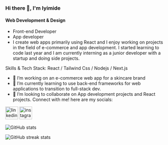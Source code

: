 ### Hi there 👋, I'm Iyimide
#### Web Development & Design
- Front-end Developer
- App developer
- I create web apps primarily using React and I enjoy working on projects in the field of e-commerce and app development. I started learning to code last year and I am currently interning as a junior developer with a startup and doing side projects.


Skills & Tech Stack: React / Tailwind Css / Nodejs / Next.js 

- 🔭 I’m working on an e-commerce web app for a skincare brand 
- 🌱 I’m currently learning to use back-end frameworks for web applications to transition to full-stack dev. 
- 👯 I’m looking to collaborate on App development projects and React projects.
Connect with me! here are my socials:

 [<img src='https://cdn.jsdelivr.net/npm/simple-icons@3.0.1/icons/linkedin.svg' alt='linkedin' height='40'>](https://www.linkedin.com/in/iyimide-adekile-581422239/)  [<img src='https://cdn.jsdelivr.net/npm/simple-icons@3.0.1/icons/instagram.svg' alt='instagram' height='40'>](https://www.instagram.com/iyifr/)  

![GitHub stats](https://github-readme-stats.vercel.app/api?username=iyifr&show_icons=true)  

![GitHub streak stats](https://github-readme-streak-stats.herokuapp.com/?user=iyifr)  




